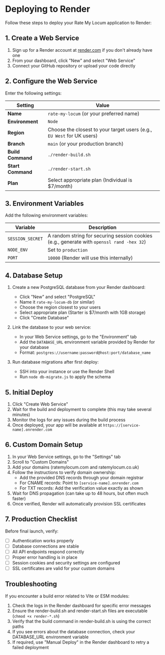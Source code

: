 # Deploying to Render

Follow these steps to deploy your Rate My Locum application to Render:

## 1. Create a Web Service

1. Sign up for a Render account at [render.com](https://render.com/) if you don't already have one
2. From your dashboard, click "New" and select "Web Service"
3. Connect your GitHub repository or upload your code directly

## 2. Configure the Web Service

Enter the following settings:

| Setting | Value |
|---------|-------|
| **Name** | `rate-my-locum` (or your preferred name) |
| **Environment** | `Node` |
| **Region** | Choose the closest to your target users (e.g., `EU West` for UK users) |
| **Branch** | `main` (or your production branch) |
| **Build Command** | `./render-build.sh` |
| **Start Command** | `./render-start.sh` |
| **Plan** | Select appropriate plan (Individual is $7/month) |

## 3. Environment Variables

Add the following environment variables:

| Variable | Description |
|----------|-------------|
| `SESSION_SECRET` | A random string for securing session cookies (e.g., generate with `openssl rand -hex 32`) |
| `NODE_ENV` | Set to `production` |
| `PORT` | `10000` (Render will use this internally) |

## 4. Database Setup

1. Create a new PostgreSQL database from your Render dashboard:
   - Click "New" and select "PostgreSQL"
   - Name it `rate-my-locum-db` (or similar)
   - Choose the region closest to your users
   - Select appropriate plan (Starter is $7/month with 1GB storage)
   - Click "Create Database"

2. Link the database to your web service:
   - In your Web Service settings, go to the "Environment" tab
   - Add the `DATABASE_URL` environment variable provided by Render for your database
   - Format: `postgres://username:password@host:port/database_name`

3. Run database migrations after first deploy:
   - SSH into your instance or use the Render Shell
   - Run `node db-migrate.js` to apply the schema

## 5. Initial Deploy

1. Click "Create Web Service"
2. Wait for the build and deployment to complete (this may take several minutes)
3. Monitor the logs for any issues during the build process
4. Once deployed, your app will be available at `https://[service-name].onrender.com`

## 6. Custom Domain Setup

1. In your Web Service settings, go to the "Settings" tab
2. Scroll to "Custom Domains"
3. Add your domains (ratemylocum.com and ratemylocum.co.uk)
4. Follow the instructions to verify domain ownership:
   - Add the provided DNS records through your domain registrar
   - For CNAME records: Point to `[service-name].onrender.com`
   - For TXT records: Add the verification value exactly as shown
5. Wait for DNS propagation (can take up to 48 hours, but often much faster)
6. Once verified, Render will automatically provision SSL certificates

## 7. Production Checklist

Before final launch, verify:

- [ ] Authentication works properly
- [ ] Database connections are stable
- [ ] All API endpoints respond correctly
- [ ] Proper error handling is in place
- [ ] Session cookies and security settings are configured
- [ ] SSL certificates are valid for your custom domains

## Troubleshooting

If you encounter a build error related to Vite or ESM modules:

1. Check the logs in the Render dashboard for specific error messages
2. Ensure the render-build.sh and render-start.sh files are executable (`chmod +x render-*.sh`)
3. Verify that the build command in render-build.sh is using the correct paths
4. If you see errors about the database connection, check your DATABASE_URL environment variable
5. If required, use "Manual Deploy" in the Render dashboard to retry a failed deployment